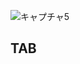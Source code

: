 ![キャプチャ5](https://user-images.githubusercontent.com/70077254/111915299-d78eaf00-8ab8-11eb-95d3-319c3799c0f2.PNG)
<h2> TAB </h2>
